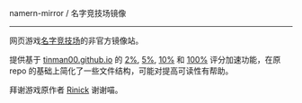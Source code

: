 namern-mirror / 名字竞技场镜像

---

网页游戏[名字竞技场](https://deepmess.com/namerena/)的非官方镜像站。

提供基于 [tinman00.github.io](https://github.com/tinman00/tinman00.github.io) 的 [2%](https://namerena.pages.dev/faster), [5%](https://namerena.pages.dev/fast0), [10%](https://namerena.pages.dev/fast1) 和 [100%](https://namerena.pages.dev/fast2) 评分加速功能，在原 repo 的基础上简化了一些文件结构，可能对提高可读性有帮助。

拜谢游戏原作者 [Rinick](https://github.com/rinick) 谢谢喵。

